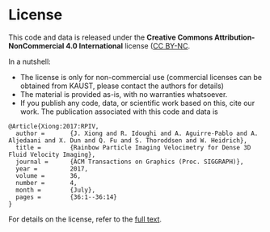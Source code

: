 # License

This code and data is released under the **Creative Commons Attribution-NonCommercial 4.0 International** license ([CC BY-NC](https://creativecommons.org/licenses/by-nc/4.0/legalcode).

In a nutshell:

- The license is only for non-commercial use (commercial licenses can be obtained from KAUST, please contact the authors for details)
- The material is provided as-is, with no warranties whatsoever.
- If you publish any code, data, or scientific work based on this, cite our work. The publication associated with this code and data is

```
@Article{Xiong:2017:RPIV,
  author =       {J. Xiong and R. Idoughi and A. Aguirre-Pablo and A. Aljedaani and X. Dun and Q. Fu and S. Thoroddsen and W. Heidrich},
  title =        {Rainbow Particle Imaging Velocimetry for Dense 3D Fluid Velocity Imaging},
  journal =      {ACM Transactions on Graphics (Proc. SIGGRAPH)},
  year =         2017,
  volume =       36,
  number =       4,
  month =        {July},
  pages =        {36:1--36:14}
}
```

For details on the license, refer to the [full text](https://creativecommons.org/licenses/by-nc/4.0/legalcode).
